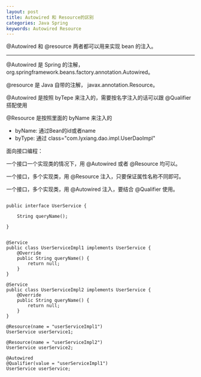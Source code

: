 ```yaml
---
layout: post
title: Autowired 和 Resource的区别
categories: Java Spring
keywords: Autowired Resource
---
```


@Autowired 和 @resource 两者都可以用来实现 bean 的注入。

---

@Autowired 是 Spring 的注解， org.springframework.beans.factory.annotation.Autowired。

@resource 是 Java 自带的注解， javax.annotation.Resource。

@Autowired 是按照 byTepe 来注入的，需要按名字注入的话可以跟 @Qualifier 搭配使用

@Resource 是按照里面的 byName 来注入的

* byName: 通过Bean的id或者name
* byType: 通过 class="com.lyxiang.dao.impl.UserDaoImpl"

面向接口编程：

一个接口一个实现类的情况下，用 @Autowired 或者 @Resource 均可以。

一个接口，多个实现类，用 @Resource 注入，只要保证属性名称不同即可。

一个接口，多个实现类，用 @Autowired 注入，要结合 @Qualifier 使用。


```

public interface UserService {

    String queryName();

}


@Service
public class UserServiceImpl1 implements UserService {
    @Override
    public String queryName() {
        return null;
    }
}

@Service
public class UserServiceImpl2 implements UserService {
    @Override
    public String queryName() {
        return null;
    }
}

@Resource(name = "userServiceImpl1")
UserService userService1;

@Resource(name = "userServiceImpl2")
UserService userService2;

@Autowired
@Qualifier(value = "userServiceImpl1")
UserService userService;

```

